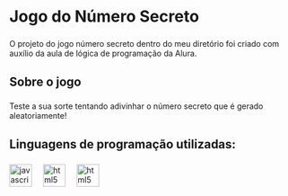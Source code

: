 <h1 align="left">Jogo do Número Secreto</h1>

###

<p align="left">O projeto do jogo número secreto dentro do meu diretório foi criado com auxílio da aula de lógica de programação da Alura.</p>

###

<h2 align="left">Sobre o jogo</h2>

###

<p align="left">Teste a sua sorte tentando adivinhar o número secreto que é gerado aleatoriamente!</p>

###

<h2 align="left">Linguagens de programação utilizadas:</h2>

###

<div align="left">
  <img src="https://cdn.jsdelivr.net/gh/devicons/devicon/icons/javascript/javascript-original.svg" height="40" alt="javascript logo"  />
  <img width="12" />
  <img src="https://cdn.jsdelivr.net/npm/devicon@2.15.1/icons/html5/html5-original.svg" height="40" alt="html5 logo" />
  <img width="12" />
  <img src="https://cdn.jsdelivr.net/npm/devicon@2.15.1/icons/css3/css3-plain-wordmark.svg" height="40" alt="html5 logo" />
  <img width="12" />
</div>

###
